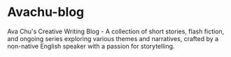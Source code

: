 # Avachu-blog
Ava Chu's Creative Writing Blog - A collection of short stories, flash fiction, and ongoing series exploring various themes and narratives, crafted by a non-native English speaker with a passion for storytelling.
